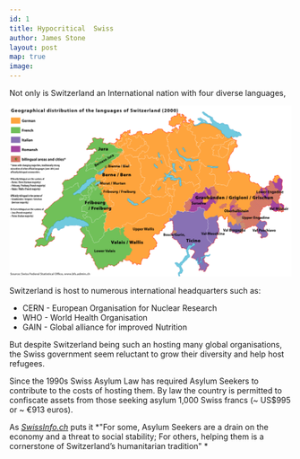 ```yaml
---
id: 1
title: Hypocritical  Swiss
author: James Stone
layout: post
map: true
image: 
---
```


Not only is Switzerland an International nation with four diverse languages, 
 
 ![Language groups of Switzerland](/img/languages.png)
 
 Switzerland is host to numerous international headquarters such as:
 
  * CERN - European Organisation for Nuclear Research
  * WHO - World Health Organisation 
  * GAIN - Global alliance for improved Nutrition

But despite Switzerland being such an hosting many global organisations, the Swiss government seem reluctant to grow their diversity and help host refugees.  
   
Since the 1990s Swiss Asylum Law has required Asylum Seekers to contribute to the costs of hosting them. By law the country is permitted to confiscate assets from those seeking asylum 1,000 Swiss francs (~ US$995 or ~ €913 euros).
   
As [*SwissInfo.ch*](http://www.swissinfo.ch/) puts it *"For some, Asylum Seekers are a drain on the economy and a threat to social stability; For others, helping them is a cornerstone of Switzerland’s humanitarian tradition" * 
 					
<!--
<div class="quote-with-name">
    <span>Matterhorn Location</span>
    <div id="map"></div>
</div>
-->


<script>$('#map').vectorMap({
    map: 'ch_mill',
    hoverOpacity: 0.7,
    hoverColor: false,
    markerStyle: {
        initial: {
            fill: '#F8E23B',
            stroke: '#383f47'
        }
    },
    regionStyle: {
        initial: {
            fill: "#f2e8b6"
        },
        hover: {
            fill: '#e8b84d'
        }
    },
    backgroundColor: 'rgba(252, 251, 248, 0.75)',
    markers:  [
        {latLng: [45.976389, 7.658333], name: 'Matterhorn'}
    ]
});
</script>